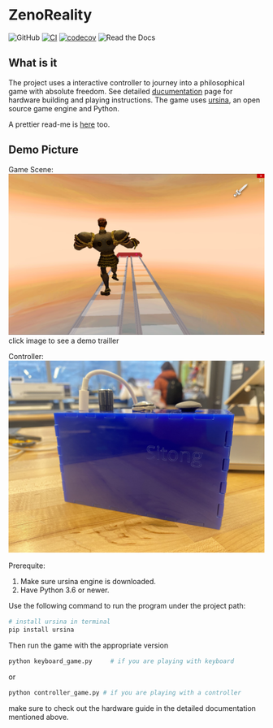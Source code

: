 # ZenoReality

![GitHub](https://img.shields.io/github/license/sitongfX/ZenoReality)
[![CI](https://github.com/sitongfX/ZenoReality/actions/workflows/main.yml/badge.svg?branch=main)](https://github.com/sitongfX/ZenoReality/actions/workflows/main.yml)
[![codecov](https://codecov.io/gh/sitongfX/ZenoReality/branch/main/graph/badge.svg?token=5CVVR0707X)](https://codecov.io/gh/sitongfX/ZenoReality)
![Read the Docs](https://img.shields.io/readthedocs/zenoreality)

## What is it
The project uses a interactive controller to journey into a philosophical game with absolute freedom. See detailed [ducumentation](https://zenoreality.readthedocs.io/en/stable/) page for hardware building and playing instructions. The game uses [ursina](https://www.ursinaengine.org/), an open source game engine and Python.

A prettier read-me is [here](https://sitongfx.github.io/ZenoReality/) too.


## Demo Picture
Game Scene: 
[![game](game.png)](https://youtu.be/ThDYJI4Rjx4)
click image to see a demo trailler

Controller:
![controller](controller.jpg)


Prerequite:
1. Make sure ursina engine is downloaded.
2. Have Python 3.6 or newer.

Use the following command to run the program under the project path:

``` bash
# install ursina in terminal
pip install ursina
```

Then run the game with the appropriate version

``` bash
python keyboard_game.py     # if you are playing with keyboard
```
or

``` bash
python controller_game.py # if you are playing with a controller
```
make sure to check out the hardware guide in the detailed documentation mentioned above.

